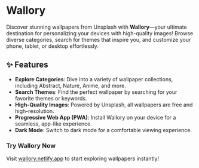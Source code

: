 # Wallory

Discover stunning wallpapers from Unsplash with **Wallory**—your ultimate destination for personalizing your devices with high-quality images! Browse diverse categories, search for themes that inspire you, and customize your phone, tablet, or desktop effortlessly.

## ✨ Features

- **Explore Categories**: Dive into a variety of wallpaper collections, including Abstract, Nature, Anime, and more.
- **Search Themes**: Find the perfect wallpaper by searching for your favorite themes or keywords.
- **High-Quality Images**: Powered by Unsplash, all wallpapers are free and high-resolution.
- **Progressive Web App (PWA)**: Install Wallory on your device for a seamless, app-like experience.
- **Dark Mode**: Switch to dark mode for a comfortable viewing experience.

### Try Wallory Now
Visit [wallory.netlify.app](https://wallory.netlify.app/) to start exploring wallpapers instantly!
